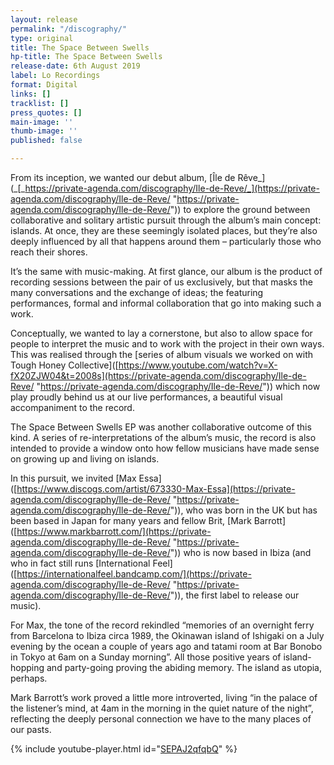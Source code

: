 ```yaml
---
layout: release
permalink: "/discography/"
type: original
title: The Space Between Swells
hp-title: The Space Between Swells
release-date: 6th August 2019
label: Lo Recordings
format: Digital
links: []
tracklist: []
press_quotes: []
main-image: ''
thumb-image: ''
published: false

---
```

From its inception, we wanted our debut album, \[Île de Rêve_\](_[_https://private-agenda.com/discography/Ile-de-Reve/_](https://private-agenda.com/discography/Ile-de-Reve/ "https://private-agenda.com/discography/Ile-de-Reve/")) to explore the ground between collaborative and solitary artistic pursuit through the album’s main concept: islands. At once, they are these seemingly isolated places, but they’re also deeply influenced by all that happens around them – particularly those who reach their shores.

It’s the same with music-making. At first glance, our album is the product of recording sessions between the pair of us exclusively, but that masks the many conversations and the exchange of ideas; the featuring performances, formal and informal collaboration that go into making such a work.

Conceptually, we wanted to lay a cornerstone, but also to allow space for people to interpret the music and to work with the project in their own ways. This was realised through the \[series of album visuals we worked on with Tough Honey Collective\]([https://www.youtube.com/watch?v=X-fX20ZJW04&t=2008s](https://private-agenda.com/discography/Ile-de-Reve/ "https://private-agenda.com/discography/Ile-de-Reve/")) which now play proudly behind us at our live performances, a beautiful visual accompaniment to the record.

The Space Between Swells EP was another collaborative outcome of this kind. A series of re-interpretations of the album’s music, the record is also intended to provide a window onto how fellow musicians have made sense on growing up and living on islands.

In this pursuit, we invited \[Max Essa\]([https://www.discogs.com/artist/673330-Max-Essa](https://private-agenda.com/discography/Ile-de-Reve/ "https://private-agenda.com/discography/Ile-de-Reve/")), who was born in the UK but has been based in Japan for many years and fellow Brit, \[Mark Barrott\]([https://www.markbarrott.com/](https://private-agenda.com/discography/Ile-de-Reve/ "https://private-agenda.com/discography/Ile-de-Reve/")) who is now based in Ibiza (and who in fact still runs \[International Feel\]([https://internationalfeel.bandcamp.com/](https://private-agenda.com/discography/Ile-de-Reve/ "https://private-agenda.com/discography/Ile-de-Reve/")), the first label to release our music).

For Max, the tone of the record rekindled “memories of an overnight ferry from Barcelona to Ibiza circa 1989, the Okinawan island of Ishigaki on a July evening by the ocean a couple of years ago and tatami room at Bar Bonobo in Tokyo at 6am on a Sunday morning”. All those positive years of island-hopping and party-going proving the abiding memory. The island as utopia, perhaps.

Mark Barrott’s work proved a little more introverted, living “in the palace of the listener’s mind, at 4am in the morning in the quiet nature of the night”, reflecting the deeply personal connection we have to the many places of our pasts.

{% include youtube-player.html id="[SEPAJ2qfqbQ](https://www.youtube.com/watch?v=SEPAJ2qfqbQ "https://www.youtube.com/watch?v=SEPAJ2qfqbQ")" %}